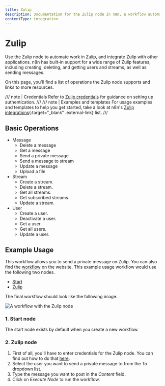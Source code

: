 ```yaml
---
title: Zulip
description: Documentation for the Zulip node in n8n, a workflow automation platform. Includes details of operations and configuration, and links to examples and credentials information.
contentType: integration
---
```


# Zulip

Use the Zulip node to automate work in Zulip, and integrate Zulip with other applications. n8n has built-in support for a wide range of Zulip features, including creating, deleting, and getting users and streams, as well as sending messages. 

On this page, you'll find a list of operations the Zulip node supports and links to more resources.

/// note | Credentials
Refer to [Zulip credentials](/integrations/builtin/credentials/zulip/) for guidance on setting up authentication. 
///
/// note | Examples and templates
For usage examples and templates to help you get started, take a look at n8n's [Zulip integrations](https://n8n.io/integrations/zulip/){:target="_blank" .external-link} list.
///

## Basic Operations

* Message
    * Delete a message
    * Get a message
    * Send a private message
    * Send a message to stream
    * Update a message
    * Upload a file
* Stream
    * Create a stream.
    * Delete a stream.
    * Get all streams.
    * Get subscribed streams.
    * Update a stream.
* User
    * Create a user.
    * Deactivate a user.
    * Get a user.
    * Get all users.
    * Update a user.

## Example Usage

This workflow allows you to send a private message on Zulip. You can also find the [workflow](https://n8n.io/workflows/498) on the website. This example usage workflow would use the following two nodes.
- [Start](/integrations/builtin/core-nodes/n8n-nodes-base.start/)
- [Zulip]()

The final workflow should look like the following image.

![A workflow with the Zulip node](/_images/integrations/builtin/app-nodes/zulip/workflow.png)

### 1. Start node

The start node exists by default when you create a new workflow.

### 2. Zulip node

1. First of all, you'll have to enter credentials for the Zulip node. You can find out how to do that [here](/integrations/builtin/credentials/zulip/).
2. Select the user you want to send a private message to from the *To* dropdown list.
3. Type the message you want to post in the *Content* field.
4. Click on *Execute Node* to run the workflow.

